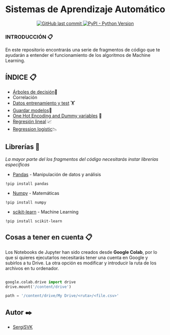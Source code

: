# Sistemas de Aprendizaje Automático

<p align="center">
  <a title="Last Commit" href="https://github.com/SergiSvK/SAA">
    <img alt="GitHub last commit" src="https://img.shields.io/github/last-commit/sergisvk/saa?style=for-the-badge">  
</a>

<a title="Python" href="https://www.python.org/">
<img alt="PyPI - Python Version" src="https://img.shields.io/pypi/pyversions/Anac?style=for-the-badge">
</a>

</p>

### INTRODUCCIÓN 📋

En este repositorio encontrarás una serie de fragmentos de código que te ayudarán a entender el funcionamiento de 
los algoritmos de Machine Learning.

##  ÍNDICE 📋

- [Árboles de decisión](https://github.com/SergiSvK/SAA/tree/main/Arboles%20de%20Decisiones)🌲
- Correlación
- [Datos entrenamiento y test](https://github.com/SergiSvK/SAA/tree/main/Datos%20entrenamiento%20y%20test) 🏋
- [Guardar modelos](https://github.com/SergiSvK/SAA/tree/main/Guardar%20Modelos)💾
- [One Hot Encoding and Dummy variables](https://github.com/SergiSvK/SAA/tree/main/Dummy%20Variables) 🥠
- [Regresión lineal](https://github.com/SergiSvK/SAA/tree/main/Regresi%C3%B3n%20Lineal) 📈
- [Regression logistic](https://github.com/SergiSvK/SAA/tree/main/Regresi%C3%B3n%20Logistica)📉



## Librerías 🚀

_La mayor parte del los fragmentos del código necesitarás instar librerías específicas_

* [Pandas](https://pandas.pydata.org/) - Manipulación de datos y análisis

```console
!pip install pandas
```

* [Numpy](https://numpy.org/) - Matemáticas

```console
!pip install numpy
```
* [scikit-learn](https://scikit-learn.org/stable/) - Machine Learning

```console
!pip install scikit-learn
```

## Cosas a tener en cuenta 📋

Los Notebooks de Jupyter han sido creados desde **Google Colab**, por lo que si quieres ejecutarlos necesitarás tener 
una cuenta en Google y subirlos a tu Drive. La otra opción es modificar y introducir la ruta de los archivos en tu ordenador.


```python

google.colab.drive import drive
drive.mount('/content/drive')

path = '/content/drive/My Drive/<ruta>/<file.csv>'

```


## Autor ✒️

* [SergiSVK](https://github.com/SergiSvK)


